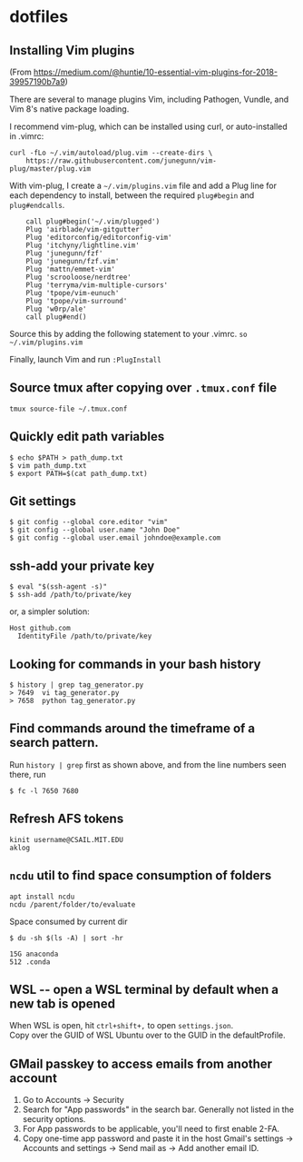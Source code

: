 # dotfiles

## Installing Vim plugins
(From https://medium.com/@huntie/10-essential-vim-plugins-for-2018-39957190b7a9)

There are several to manage plugins Vim, including Pathogen, Vundle, and Vim 8's native package loading. 

I recommend vim-plug, which can be installed using curl, or auto-installed in .vimrc:
```
curl -fLo ~/.vim/autoload/plug.vim --create-dirs \
    https://raw.githubusercontent.com/junegunn/vim-plug/master/plug.vim
```    

With vim-plug, I create a `~/.vim/plugins.vim` file and add a Plug line for each dependency to install, between the required `plug#begin` and `plug#endcalls`.
```
    call plug#begin('~/.vim/plugged')
    Plug 'airblade/vim-gitgutter'
    Plug 'editorconfig/editorconfig-vim'
    Plug 'itchyny/lightline.vim'
    Plug 'junegunn/fzf'
    Plug 'junegunn/fzf.vim'
    Plug 'mattn/emmet-vim'
    Plug 'scrooloose/nerdtree'
    Plug 'terryma/vim-multiple-cursors'
    Plug 'tpope/vim-eunuch'
    Plug 'tpope/vim-surround'
    Plug 'w0rp/ale'
    call plug#end()
```
Source this by adding the following statement to your .vimrc.
```so ~/.vim/plugins.vim```

Finally, launch Vim and run 
```:PlugInstall```

## Source tmux after copying over `.tmux.conf` file

```
tmux source-file ~/.tmux.conf
```

## Quickly edit path variables
```
$ echo $PATH > path_dump.txt
$ vim path_dump.txt
$ export PATH=$(cat path_dump.txt)
```

## Git settings
```
$ git config --global core.editor "vim"
$ git config --global user.name "John Doe"
$ git config --global user.email johndoe@example.com
```

## ssh-add your private key
```
$ eval "$(ssh-agent -s)"
$ ssh-add /path/to/private/key
```
or, a simpler solution:
```
Host github.com
  IdentityFile /path/to/private/key
```

## Looking for commands in your bash history
```
$ history | grep tag_generator.py
> 7649  vi tag_generator.py
> 7658  python tag_generator.py
```

## Find commands around the timeframe of a search pattern.
Run `history | grep` first as shown above, and from the line numbers seen there, run
```
$ fc -l 7650 7680
```

## Refresh AFS tokens
```
kinit username@CSAIL.MIT.EDU
aklog
```

## `ncdu` util to find space consumption of folders
```
apt install ncdu
ncdu /parent/folder/to/evaluate
```

Space consumed by current dir
```
$ du -sh $(ls -A) | sort -hr

15G anaconda
512 .conda
```

## WSL -- open a WSL terminal by default when a new tab is opened

When WSL is open, hit `ctrl+shift+,` to open `settings.json`.  
Copy over the GUID of WSL Ubuntu over to the GUID in the defaultProfile.

## GMail passkey to access emails from another account
1. Go to Accounts -> Security
2. Search for "App passwords" in the search bar. Generally not listed in the security options.
3. For App passwords to be applicable, you'll need to first enable 2-FA.
4. Copy one-time app password and paste it in the host Gmail's settings -> Accounts and settings -> Send mail as -> Add another email ID.
